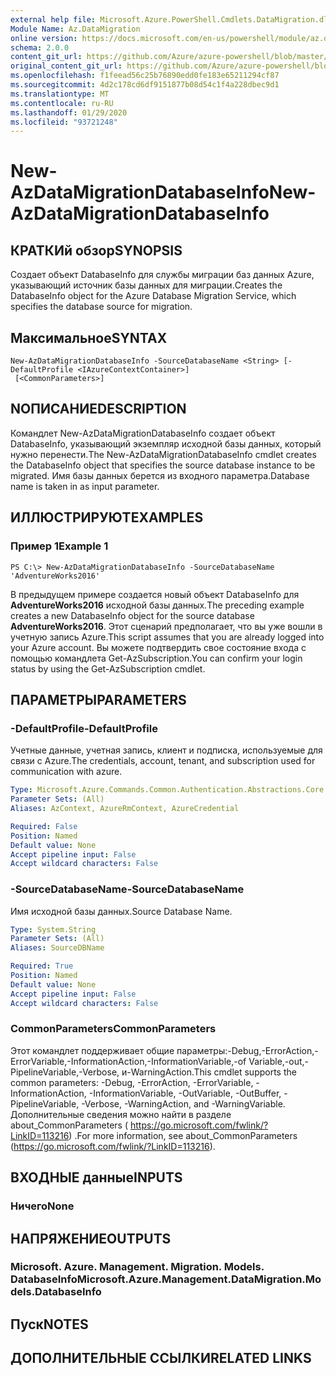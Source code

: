 ```yaml
---
external help file: Microsoft.Azure.PowerShell.Cmdlets.DataMigration.dll-Help.xml
Module Name: Az.DataMigration
online version: https://docs.microsoft.com/en-us/powershell/module/az.datamigration/New-AzDataMigrationDatabaseInfo
schema: 2.0.0
content_git_url: https://github.com/Azure/azure-powershell/blob/master/src/DataMigration/DataMigration/help/New-AzDataMigrationDatabaseInfo.md
original_content_git_url: https://github.com/Azure/azure-powershell/blob/master/src/DataMigration/DataMigration/help/New-AzDataMigrationDatabaseInfo.md
ms.openlocfilehash: f1feead56c25b76890edd0fe183e65211294cf87
ms.sourcegitcommit: 4d2c178cd6df9151877b08d54c1f4a228dbec9d1
ms.translationtype: MT
ms.contentlocale: ru-RU
ms.lasthandoff: 01/29/2020
ms.locfileid: "93721248"
---
```

# <span data-ttu-id="65eed-101">New-AzDataMigrationDatabaseInfo</span><span class="sxs-lookup"><span data-stu-id="65eed-101">New-AzDataMigrationDatabaseInfo</span></span>

## <span data-ttu-id="65eed-102">КРАТКИй обзор</span><span class="sxs-lookup"><span data-stu-id="65eed-102">SYNOPSIS</span></span>
<span data-ttu-id="65eed-103">Создает объект DatabaseInfo для службы миграции баз данных Azure, указывающий источник базы данных для миграции.</span><span class="sxs-lookup"><span data-stu-id="65eed-103">Creates the DatabaseInfo object for the Azure Database Migration Service, which specifies the database source for migration.</span></span>

## <span data-ttu-id="65eed-104">Максимальное</span><span class="sxs-lookup"><span data-stu-id="65eed-104">SYNTAX</span></span>

```
New-AzDataMigrationDatabaseInfo -SourceDatabaseName <String> [-DefaultProfile <IAzureContextContainer>]
 [<CommonParameters>]
```

## <span data-ttu-id="65eed-105">NОПИСАНИЕ</span><span class="sxs-lookup"><span data-stu-id="65eed-105">DESCRIPTION</span></span>
<span data-ttu-id="65eed-106">Командлет New-AzDataMigrationDatabaseInfo создает объект DatabaseInfo, указывающий экземпляр исходной базы данных, который нужно перенести.</span><span class="sxs-lookup"><span data-stu-id="65eed-106">The New-AzDataMigrationDatabaseInfo cmdlet creates the DatabaseInfo object that specifies the source database instance to be migrated.</span></span> <span data-ttu-id="65eed-107">Имя базы данных берется из входного параметра.</span><span class="sxs-lookup"><span data-stu-id="65eed-107">Database name is taken in as input parameter.</span></span>

## <span data-ttu-id="65eed-108">ИЛЛЮСТРИРУЮТ</span><span class="sxs-lookup"><span data-stu-id="65eed-108">EXAMPLES</span></span>

### <span data-ttu-id="65eed-109">Пример 1</span><span class="sxs-lookup"><span data-stu-id="65eed-109">Example 1</span></span>
```
PS C:\> New-AzDataMigrationDatabaseInfo -SourceDatabaseName 'AdventureWorks2016'
```

<span data-ttu-id="65eed-110">В предыдущем примере создается новый объект DatabaseInfo для **AdventureWorks2016** исходной базы данных.</span><span class="sxs-lookup"><span data-stu-id="65eed-110">The preceding example creates a new DatabaseInfo object for the source database **AdventureWorks2016**.</span></span>
<span data-ttu-id="65eed-111">Этот сценарий предполагает, что вы уже вошли в учетную запись Azure.</span><span class="sxs-lookup"><span data-stu-id="65eed-111">This script assumes that you are already logged into your Azure account.</span></span> <span data-ttu-id="65eed-112">Вы можете подтвердить свое состояние входа с помощью командлета Get-AzSubscription.</span><span class="sxs-lookup"><span data-stu-id="65eed-112">You can confirm your login status by using the Get-AzSubscription cmdlet.</span></span>

## <span data-ttu-id="65eed-113">ПАРАМЕТРЫ</span><span class="sxs-lookup"><span data-stu-id="65eed-113">PARAMETERS</span></span>

### <span data-ttu-id="65eed-114">-DefaultProfile</span><span class="sxs-lookup"><span data-stu-id="65eed-114">-DefaultProfile</span></span>
<span data-ttu-id="65eed-115">Учетные данные, учетная запись, клиент и подписка, используемые для связи с Azure.</span><span class="sxs-lookup"><span data-stu-id="65eed-115">The credentials, account, tenant, and subscription used for communication with azure.</span></span>

```yaml
Type: Microsoft.Azure.Commands.Common.Authentication.Abstractions.Core.IAzureContextContainer
Parameter Sets: (All)
Aliases: AzContext, AzureRmContext, AzureCredential

Required: False
Position: Named
Default value: None
Accept pipeline input: False
Accept wildcard characters: False
```

### <span data-ttu-id="65eed-116">-SourceDatabaseName</span><span class="sxs-lookup"><span data-stu-id="65eed-116">-SourceDatabaseName</span></span>
<span data-ttu-id="65eed-117">Имя исходной базы данных.</span><span class="sxs-lookup"><span data-stu-id="65eed-117">Source Database Name.</span></span>

```yaml
Type: System.String
Parameter Sets: (All)
Aliases: SourceDBName

Required: True
Position: Named
Default value: None
Accept pipeline input: False
Accept wildcard characters: False
```

### <span data-ttu-id="65eed-118">CommonParameters</span><span class="sxs-lookup"><span data-stu-id="65eed-118">CommonParameters</span></span>
<span data-ttu-id="65eed-119">Этот командлет поддерживает общие параметры:-Debug,-ErrorAction,-ErrorVariable,-InformationAction,-InformationVariable,-of Variable,-out,-PipelineVariable,-Verbose, и-WarningAction.</span><span class="sxs-lookup"><span data-stu-id="65eed-119">This cmdlet supports the common parameters: -Debug, -ErrorAction, -ErrorVariable, -InformationAction, -InformationVariable, -OutVariable, -OutBuffer, -PipelineVariable, -Verbose, -WarningAction, and -WarningVariable.</span></span> <span data-ttu-id="65eed-120">Дополнительные сведения можно найти в разделе about_CommonParameters ( https://go.microsoft.com/fwlink/?LinkID=113216) .</span><span class="sxs-lookup"><span data-stu-id="65eed-120">For more information, see about_CommonParameters (https://go.microsoft.com/fwlink/?LinkID=113216).</span></span>

## <span data-ttu-id="65eed-121">ВХОДНЫЕ данные</span><span class="sxs-lookup"><span data-stu-id="65eed-121">INPUTS</span></span>

### <span data-ttu-id="65eed-122">Ничего</span><span class="sxs-lookup"><span data-stu-id="65eed-122">None</span></span>

## <span data-ttu-id="65eed-123">НАПРЯЖЕНИЕ</span><span class="sxs-lookup"><span data-stu-id="65eed-123">OUTPUTS</span></span>

### <span data-ttu-id="65eed-124">Microsoft. Azure. Management. Migration. Models. DatabaseInfo</span><span class="sxs-lookup"><span data-stu-id="65eed-124">Microsoft.Azure.Management.DataMigration.Models.DatabaseInfo</span></span>

## <span data-ttu-id="65eed-125">Пуск</span><span class="sxs-lookup"><span data-stu-id="65eed-125">NOTES</span></span>

## <span data-ttu-id="65eed-126">ДОПОЛНИТЕЛЬНЫЕ ССЫЛКИ</span><span class="sxs-lookup"><span data-stu-id="65eed-126">RELATED LINKS</span></span>
